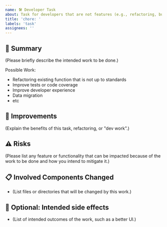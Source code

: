 ```yaml
---
name: 🛠️ Developer Task
about: Task for developers that are not features (e.g., refactoring, bug fixes, performance improvements)
title: 'chore: '
labels: 'task'
assignees: ''
---
```


## 📖 Summary

(Please briefly describe the intended work to be done.)

<!-- LLM: The following is a list of possible work types. Do not include this list in your response. -->

Possible Work:

- Refactoring existing function that is not up to standards
- Improve tests or code coverage
- Improve developer experience
- Data migration
- etc

## 🔧 Improvements

(Explain the benefits of this task, refactoring, or "dev work".)

## ⚠️ Risks

(Please list any feature or functionality that can be impacted because of the work to be done and how you intend to mitigate it.)

## 📋 Involved Components Changed

- (List files or directories that will be changed by this work.)

## 🤩 Optional: Intended side effects

- (List of intended outcomes of the work, such as a better UI.)

